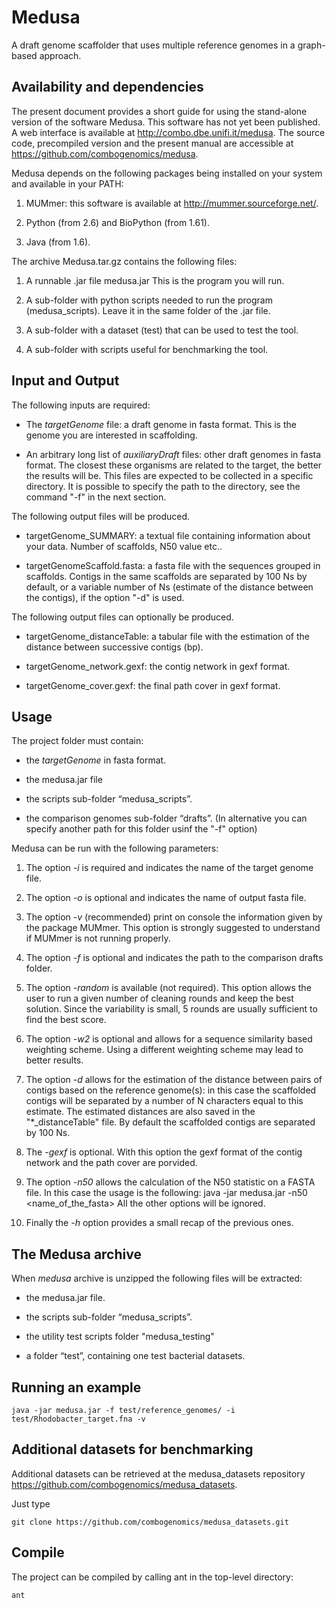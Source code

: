 Medusa
======

A draft genome scaffolder that uses multiple reference genomes in a
graph-based approach.

Availability and dependencies
-----------------------------

The present document provides a short guide for using the stand-alone
version of the software Medusa. This software has not yet been published.
A web interface is available at <http://combo.dbe.unifi.it/medusa>.
The source code, precompiled version and the present manual are
accessible at <https://github.com/combogenomics/medusa>.

Medusa depends on the following packages being installed on your system
and available in your PATH:

1.  MUMmer: this software is available at
    <http://mummer.sourceforge.net/>.

2.  Python (from 2.6) and BioPython (from 1.61).

3.  Java (from 1.6).

The archive Medusa.tar.gz contains the following files:

1.  A runnable .jar file medusa.jar This is the program you will run.

2.  A sub-folder with python scripts needed to run the program (medusa_scripts). Leave it in the same folder of
    the .jar file.

3.  A sub-folder with a dataset (test) that can be used to test the tool.

4.  A sub-folder with scripts useful for benchmarking the tool.

Input and Output
----------------

The following inputs are required:

-   The *targetGenome* file: a draft genome in fasta format. This is the
    genome you are interested in scaffolding.

-   An arbitrary long list of *auxiliaryDraft* files: other draft
    genomes in fasta format. The closest these organisms are related to
    the target, the better the results will be. This files are expected
    to be collected in a specific directory. It is possible to specify
    the path to the directory, see the command "-f" in the next section.

The following output files will be produced.

-   targetGenome_SUMMARY: a textual file containing information about
    your data. Number of scaffolds, N50 value etc..

-   targetGenomeScaffold.fasta: a fasta file with the sequences grouped
    in scaffolds. Contigs in the same scaffolds are separated by 100 Ns
    by default, or a variable number of Ns (estimate of the distance between
    the contigs), if the option "-d" is used. 
    
The following output files can optionally be produced.

-   targetGenome_distanceTable: a tabular file with the estimation of the
	distance between successive contigs (bp).
	
-   targetGenome_network.gexf: the contig network in gexf format.

-   targetGenome_cover.gexf: the final path cover in gexf format.


Usage
-----

The project folder must contain:

-   the *targetGenome* in fasta format.

-   the medusa.jar file

-   the scripts sub-folder “medusa_scripts”.

-   the comparison genomes sub-folder “drafts”. (In alternative you can
    specify another path for this folder usinf the "-f" option)

Medusa can be run with the following parameters:

1.  The option *-i* is required and indicates the name of the target
    genome file.

2.  The option *-o* is optional and indicates the name of output fasta
    file.

3.  The option *-v* (recommended) print on console the information given
    by the package MUMmer. This option is strongly suggested to
    understand if MUMmer is not running properly.

4.  The option *-f* is optional and indicates the path to the comparison
    drafts folder.

5.  The option *-random* is available (not required). This option allows
    the user to run a given number of cleaning rounds and keep the best
    solution. Since the variability is small, 5 rounds are
    usually sufficient to find the best score.

6.  The option *-w2* is optional and allows for a sequence similarity
    based weighting scheme. Using a different weighting scheme may lead
    to better results.

7. The option *-d* allows for the estimation of the distance between pairs of contigs based on the reference genome(s):
	in this case the scaffolded contigs will be separated by a number of N characters equal to this estimate.
	The estimated distances are also saved in the "*_distanceTable" file.
	By default the scaffolded contigs are separated by 100 Ns.
	
8. The *-gexf* is optional. With this option the gexf format of the contig network and
	the path cover are porvided.

9.  The option *-n50* allows the calculation of the N50 statistic on a FASTA file. 
	In this case the usage is the following: java -jar medusa.jar -n50 <name_of_the_fasta>
	All the other options will be ignored.

10. Finally the *-h* option provides a small recap of the previous ones.

The Medusa archive
------------------

When *medusa* archive is unzipped the following files will be extracted:

-   the medusa.jar file.

-   the scripts sub-folder “medusa_scripts”.

-   the utility test scripts folder "medusa_testing"

-   a folder “test”, containing one test bacterial datasets.

Running an example
-------------------

    java -jar medusa.jar -f test/reference_genomes/ -i test/Rhodobacter_target.fna -v

Additional datasets for benchmarking
------------------------------------

Additional datasets can be retrieved at the medusa_datasets repository <https://github.com/combogenomics/medusa_datasets>.

Just type

    git clone https://github.com/combogenomics/medusa_datasets.git

Compile
-------

The project can be compiled by calling ant in the top-level directory:

    ant
